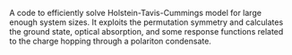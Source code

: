 A code to efficiently solve Holstein-Tavis-Cummings model for large enough system sizes. It exploits the permutation symmetry and calculates the ground state, optical absorption, and some response functions related to the charge hopping through a polariton condensate. 
